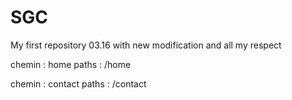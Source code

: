 # SGC
My first repository 03.16 with new modification
and all my respect

chemin : home
paths  : /home

chemin : contact
paths : /contact
